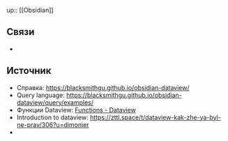 up:: [[Obsidian]]
## Связи
- 
## Источник
- Справка: https://blacksmithgu.github.io/obsidian-dataview/
- Query language: https://blacksmithgu.github.io/obsidian-dataview/query/examples/
- Функции Dataview: [Functions - Dataview](https://blacksmithgu.github.io/obsidian-dataview/query/functions/)
- Introduction to dataview: https://zttl.space/t/dataview-kak-zhe-ya-byl-ne-prav/306?u=dimonier
- 